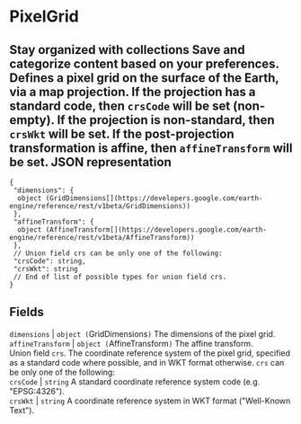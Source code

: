  
#  PixelGrid
Stay organized with collections  Save and categorize content based on your preferences. 
Defines a pixel grid on the surface of the Earth, via a map projection. If the projection has a standard code, then `crsCode` will be set (non-empty). If the projection is non-standard, then `crsWkt` will be set. If the post-projection transformation is affine, then `affineTransform` will be set.
JSON representation  
---  
```
{
 "dimensions": {
  object (GridDimensions[](https://developers.google.com/earth-engine/reference/rest/v1beta/GridDimensions))
 },
 "affineTransform": {
  object (AffineTransform[](https://developers.google.com/earth-engine/reference/rest/v1beta/AffineTransform))
 },
 // Union field crs can be only one of the following:
 "crsCode": string,
 "crsWkt": string
 // End of list of possible types for union field crs.
}
```
  
Fields  
---  
`dimensions` |  `object (`GridDimensions[](https://developers.google.com/earth-engine/reference/rest/v1beta/GridDimensions)`)` The dimensions of the pixel grid.  
`affineTransform` |  `object (`AffineTransform[](https://developers.google.com/earth-engine/reference/rest/v1beta/AffineTransform)`)` The affine transform.  
Union field `crs`. The coordinate reference system of the pixel grid, specified as a standard code where possible, and in WKT format otherwise. `crs` can be only one of the following:  
`crsCode` |  `string` A standard coordinate reference system code (e.g. "EPSG:4326").  
`crsWkt` |  `string` A coordinate reference system in WKT format ("Well-Known Text").  

